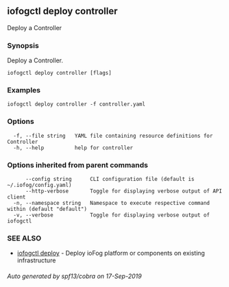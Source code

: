 ## iofogctl deploy controller

Deploy a Controller

### Synopsis

Deploy a Controller.

```
iofogctl deploy controller [flags]
```

### Examples

```
iofogctl deploy controller -f controller.yaml
```

### Options

```
  -f, --file string   YAML file containing resource definitions for Controller
  -h, --help          help for controller
```

### Options inherited from parent commands

```
      --config string      CLI configuration file (default is ~/.iofog/config.yaml)
      --http-verbose       Toggle for displaying verbose output of API client
  -n, --namespace string   Namespace to execute respective command within (default "default")
  -v, --verbose            Toggle for displaying verbose output of iofogctl
```

### SEE ALSO

* [iofogctl deploy](iofogctl_deploy.md)	 - Deploy ioFog platform or components on existing infrastructure

###### Auto generated by spf13/cobra on 17-Sep-2019
